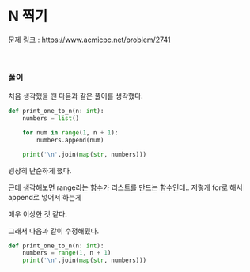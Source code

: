 N 찍기 
===

문제 링크 : https://www.acmicpc.net/problem/2741

<br>

### 풀이

처음 생각했을 땐 다음과 같은 풀이를 생각했다.

```Python
def print_one_to_n(n: int):
    numbers = list()

    for num in range(1, n + 1):
        numbers.append(num)

    print('\n'.join(map(str, numbers)))
```

굉장히 단순하게 했다.

근데 생각해보면 range라는 함수가 리스트를 만드는 함수인데.. 저렇게 for로 해서 append로 넣어서 하는게

매우 이상한 것 같다.

그래서 다음과 같이 수정해줬다.

```Python
def print_one_to_n(n: int):
    numbers = range(1, n + 1)
    print('\n'.join(map(str, numbers)))
```